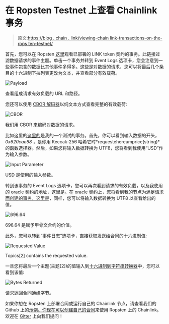 # 在 Ropsten Testnet 上查看 Chainlink 事务

> 原文:[https://blog . chain . link/viewing-chain link-transactions-on-the-rops ten-testnet/](https://blog.chain.link/viewing-chainlink-transactions-on-the-ropsten-testnet/)

首先，您可以在 Ropsten [这里](https://ropsten.etherscan.io/txs?ea=0x20fe562d797a42dcb3399062ae9546cd06f63280&topic0=0xddf252ad1be2c89b69c2b068fc378daa952ba7f163c4a11628f55a4df523b3ef)观看已部署的 LINK token 契约的事务。此链接过滤数据请求的事件主题。单击一个事务并转到 Event Logs 选项卡，您会注意到一些事件包含的数据比其他事件多得多。这些是对数据的请求，您可以将最后几个条目的十六进制下拉列表更改为文本，并查看部分有效载荷。



![Payload](../Images/093db7a9727ab087dce530ff0ef99146.png)

<figcaption id="caption-attachment-689" class="wp-caption-text">查看组成请求有效负载的 URL 和路径。</figcaption>





您还可以使用 [CBOR 解码器](http://cbor.me/)以纯文本方式查看完整的有效载荷:



![CBOR](../Images/d1b41f611ac50c2c890afd1affd0e83e.png)

<figcaption id="caption-attachment-690" class="wp-caption-text">我们用 CBOR 来编码对数据的请求。</figcaption>





比如这里的[这里的](https://ropsten.etherscan.io/tx/0x8972dbdab99e8356e34800a2944c0b1377de06d4e5404a30cb56a8a942cfa665)是我的一个测试的事务。首先，你可以看到输入数据的开头， *0x620cae68* ，是你用 Keccak-256 哈希它时*requestehereumprice(string)*的函数选择器。然后，如果您将输入数据转换为 UTF8，您将看到我使用“USD”作为输入参数。



![Input Parameter](../Images/3ede091028fe025000f5652baad693d4.png)

<figcaption id="caption-attachment-691" class="wp-caption-text">USD 是使用的输入参数。</figcaption>





转到该事务的 Event Logs 选项卡，您可以再次看到请求的有效负载，以及我使用的 oracle 契约的地址，这里是。在 oracle 契约上，您将看到我的节点为满足请求[而创建的事务，这里是](https://ropsten.etherscan.io/tx/0x5a1e42a854969cada65e280ca6ef9bffd42eccdb8eee31870e74735afe4935fe)，同样，您可以将输入数据转换为 UTF8 以查看给出的值。



![696.64](../Images/01c4f215bbf8a4b7498d3d2d89c62e06.png)

<figcaption id="caption-attachment-692" class="wp-caption-text">696.64 是赋予甲骨文合约的价值。</figcaption>



<figcaption></figcaption>



此外，您可以转到“事件日志”选项卡，直接获取发送给合同的十六进制值:



![Requested Value](../Images/cd811c6cf9d45efd5c4bb3b289c257c7.png)

<figcaption id="caption-attachment-693" class="wp-caption-text">Topics[2] contains the requested value.</figcaption>





一旦您将最后一个主题(主题[2])的值输入到[十六进制到字符串转换器](https://www.rapidtables.com/convert/number/ascii-hex-bin-dec-converter.html)中，您可以看到该值:



![Bytes Returned](../Images/0c528916dee4d5034d604db9c4e3dbd1.png)

<figcaption id="caption-attachment-694" class="wp-caption-text">请求返回合同通缉字节。</figcaption>



<figcaption></figcaption>



如果你想在 Ropsten 上部署合同或运行自己的 Chainlink 节点，请查看我们的 Github 上的[示例。你现在可以](https://github.com/smartcontractkit/chainlink/tree/master/examples/ropsten)[创建自己的合同](https://github.com/smartcontractkit/chainlink/wiki/How-to-make-a-Chainlinked-contract)来使用 Ropsten 上的 Chainlink。欢迎在 [Gitter](https://gitter.im/smartcontractkit-chainlink/Lobby) 上向我们提问！
